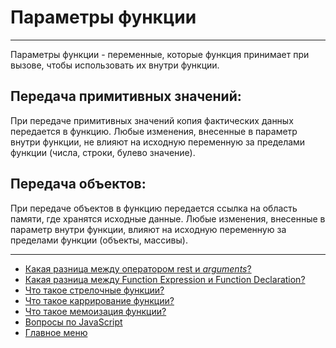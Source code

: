 # Параметры функции

---

Параметры функции - переменные, которые функция принимает при вызове, чтобы использовать их внутри функции.

## Передача примитивных значений:

При передаче примитивных значений копия фактических данных передается в функцию. Любые изменения, внесенные в параметр внутри функции, не влияют на исходную переменную за пределами функции (числа, строки, булево значение).

## Передача объектов:

При передаче объектов в функцию передается ссылка на область памяти, где хранятся исходные данные. Любые изменения, внесенные в параметр внутри функции, влияют на исходную переменную за пределами функции (объекты, массивы).

---

- [Какая разница между оператором rest и _arguments_?](./dynamicArguments.md)
- [Какая разница между Function Expression и Function Declaration?](./difference.md)
- [Что такое стрелочные функции?](./arrowFunction.md)
- [Что такое каррирование функции?](./currying.md)
- [Что такое мемоизация функции?](./memoisation.md)
- [Вопросы по JavaScript](../javaScript.md)
- [Главное меню](../../README.md)
